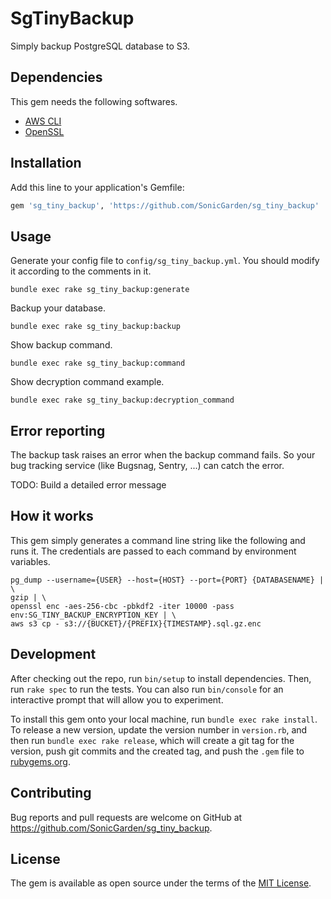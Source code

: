 # SgTinyBackup

Simply backup PostgreSQL database to S3.

## Dependencies

This gem needs the following softwares.

* [AWS CLI](https://aws.amazon.com/cli/)
* [OpenSSL](https://www.openssl.org/)

## Installation

Add this line to your application's Gemfile:

```ruby
gem 'sg_tiny_backup', 'https://github.com/SonicGarden/sg_tiny_backup'
```

## Usage

Generate your config file to `config/sg_tiny_backup.yml`.
You should modify it according to the comments in it.

```
bundle exec rake sg_tiny_backup:generate
```

Backup your database.

```
bundle exec rake sg_tiny_backup:backup
```

Show backup command.

```
bundle exec rake sg_tiny_backup:command
```

Show decryption command example.

```
bundle exec rake sg_tiny_backup:decryption_command
```

## Error reporting
The backup task raises an error when the backup command fails.
So your bug tracking service (like Bugsnag, Sentry, ...) can catch the error.

TODO: Build a detailed error message

## How it works
This gem simply generates a command line string like the following and runs it.
The credentials are passed to each command by environment variables.

```
pg_dump --username={USER} --host={HOST} --port={PORT} {DATABASENAME} | \
gzip | \
openssl enc -aes-256-cbc -pbkdf2 -iter 10000 -pass env:SG_TINY_BACKUP_ENCRYPTION_KEY | \
aws s3 cp - s3://{BUCKET}/{PREFIX}{TIMESTAMP}.sql.gz.enc
```


## Development

After checking out the repo, run `bin/setup` to install dependencies. Then, run `rake spec` to run the tests. You can also run `bin/console` for an interactive prompt that will allow you to experiment.

To install this gem onto your local machine, run `bundle exec rake install`. To release a new version, update the version number in `version.rb`, and then run `bundle exec rake release`, which will create a git tag for the version, push git commits and the created tag, and push the `.gem` file to [rubygems.org](https://rubygems.org).

## Contributing

Bug reports and pull requests are welcome on GitHub at https://github.com/SonicGarden/sg_tiny_backup.

## License

The gem is available as open source under the terms of the [MIT License](https://opensource.org/licenses/MIT).
